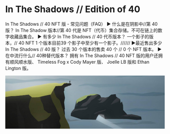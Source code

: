 # In The Shadows // Edition of 40

In The Shadows // 40 NFT 版 - 常见问题（FAQ）
▶ 什么是在阴影中//第 40 版？
In The Shadow 版本//第 40 代是 NFT（代币）集合存储。不可在链上的数字收藏品集合。
▶ 有多少 In The Shadows // 40 代币版本？
一个影子的版本，// 40 NFT 1 个版本目前39 个影子中至少有一个影子。//////
▶最近售出多少 In The Shadows // 40 版？
过去 30 个版本的售卖 40 个 // 0 个 NFT 版本。
▶在中流行什么// 40种替代版本？
拥有 In The Shadows // 40 NFT 版的用户还拥有顺风顺水版、 Timeless Fog x Cody Mayer 版、 Joelle LB 版和 Ethan Lington 版。

![nft](1500x500.jpg)
